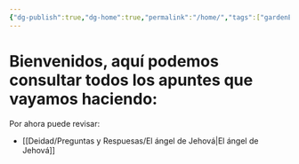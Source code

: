 ```yaml
---
{"dg-publish":true,"dg-home":true,"permalink":"/home/","tags":["gardenEntry"],"dgPassFrontmatter":true}
---
```


# Bienvenidos, aquí podemos consultar todos los apuntes que vayamos haciendo:

Por ahora puede revisar: 

- [[Deidad/Preguntas y Respuesas/El ángel de Jehová\|El ángel de Jehová]]
